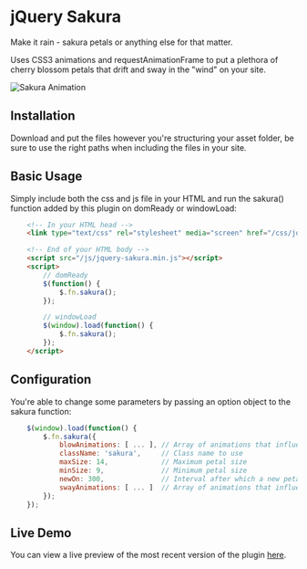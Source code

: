 # jQuery Sakura

Make it rain - sakura petals or anything else for that matter.

Uses CSS3 animations and requestAnimationFrame to put a plethora of cherry blossom petals that drift and sway in the "wind" on your site.

![Sakura Animation](http://i.imgur.com/Ns7PWi3.gif "Sakura Animation")

## Installation

Download and put the files however you're structuring your asset folder, be sure to use the right paths when including the files in your site.

## Basic Usage

Simply include both the css and js file in your HTML and run the sakura() function added by this plugin on domReady or windowLoad:

```html
    <!-- In your HTML head -->
    <link type="text/css" rel="stylesheet" media="screen" href="/css/jquery-sakura.min.css" />

    <!-- End of your HTML body -->
    <script src="/js/jquery-sakura.min.js"></script>
    <script>
        // domReady
        $(function() {
            $.fn.sakura();
        });

        // windowLoad
        $(window).load(function() {
            $.fn.sakura();
        });
    </script>
```

## Configuration

You're able to change some parameters by passing an option object to the sakura function:

```js
    $(window).load(function() {
        $.fn.sakura({
            blowAnimations: [ ... ], // Array of animations that influence horizontal movement
            className: 'sakura',     // Class name to use
            maxSize: 14,             // Maximum petal size
            minSize: 9,              // Minimum petal size
            newOn: 300,              // Interval after which a new petal is added
            swayAnimations: [ ... ]  // Array of animations that influence petal sway in the "wind"
        });
    });
```

## Live Demo

You can view a live preview of the most recent version of the plugin [here](http://jsfiddle.net/aKr8D/8/).
